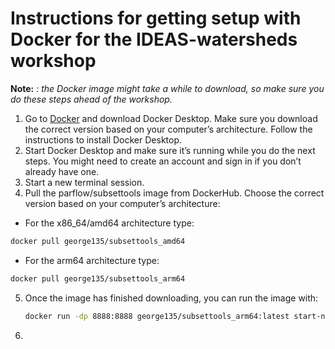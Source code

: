 # Instructions for getting setup with Docker for the IDEAS-watersheds workshop 

**Note:** *: the Docker image might take a while to download, so make sure you do these steps ahead of the workshop.*

  1.	Go to [Docker](https://www.docker.com/products/docker-desktop/) and download Docker Desktop. Make sure you download the correct version based on your computer’s architecture. Follow the instructions to install Docker Desktop.
  2.	Start Docker Desktop and make sure it’s running while you do the next steps. You might need to create an account and sign in if you don’t already have one.
  3.	Start a new terminal session.
  4.	Pull the parflow/subsettools image from DockerHub. Choose the correct version based on your computer’s architecture:
- For the x86_64/amd64 architecture type:
```bash
docker pull george135/subsettools_amd64
```
- For the arm64 architecture type:
```bash
docker pull george135/subsettools_arm64
```
  5. Once the image has finished downloading, you can run the image with:
     ```bash
     docker run -dp 8888:8888 george135/subsettools_arm64:latest start-notebook.sh --NotebookApp.token=''
     ```
  7. 


